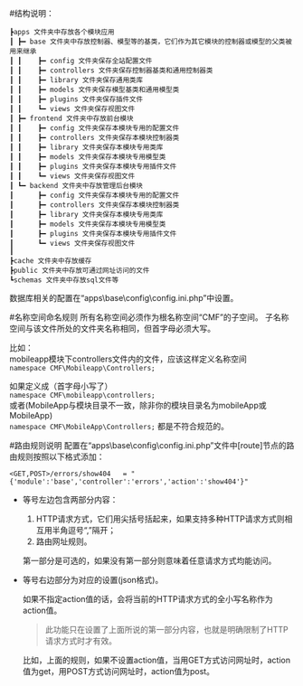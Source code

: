 #结构说明：

	┣apps 文件夹中存放各个模块应用
	┃ ┣━ base 文件夹中存放控制器、模型等的基类，它们作为其它模块的控制器或模型的父类被用来继承
	┃ ┃    ┣━ config 文件夹保存全站配置文件
	┃ ┃    ┣━ controllers 文件夹保存控制器基类和通用控制器类
	┃ ┃    ┣━ library 文件夹保存通用类库
	┃ ┃    ┣━ models 文件夹保存模型基类和通用模型类
	┃ ┃    ┣━ plugins 文件夹保存插件文件
	┃ ┃    ┗━ views 文件夹保存视图文件
	┃ ┣━ frontend 文件夹中存放前台模块
	┃ ┃    ┣━ config 文件夹保存本模块专用的配置文件
	┃ ┃    ┣━ controllers 文件夹保存本模块控制器类
	┃ ┃    ┣━ library 文件夹保存本模块专用类库
	┃ ┃    ┣━ models 文件夹保存本模块专用模型类
	┃ ┃    ┣━ plugins 文件夹保存本模块专用插件文件
	┃ ┃    ┗━ views 文件夹保存视图文件
	┃ ┗━ backend 文件夹中存放管理后台模块
	┃      ┣━ config 文件夹保存本模块专用的配置文件
	┃      ┣━ controllers 文件夹保存本模块控制器类
	┃      ┣━ library 文件夹保存本模块专用类库
	┃      ┣━ models 文件夹保存本模块专用模型类
	┃      ┣━ plugins 文件夹保存本模块专用插件文件
	┃      ┗━ views 文件夹保存视图文件
	┃ 
	┣cache 文件夹中存放缓存
	┣public 文件夹中存放可通过网址访问的文件
	┗schemas 文件夹中存放sql文件等

数据库相关的配置在“apps\base\config\config.ini.php”中设置。

#名称空间命名规则
所有名称空间必须作为根名称空间“CMF”的子空间。
子名称空间与该文件所处的文件夹名称相同，但首字母必须大写。

比如：  
mobileapp模块下controllers文件内的文件，应该这样定义名称空间  
`namespace CMF\Mobileapp\Controllers;`

如果定义成（首字母小写了）  
`namespace CMF\mobileapp\controllers;`  
或者(MobileApp与模块目录不一致，除非你的模块目录名为mobileApp或MobileApp)  
`namespace CMF\MobileApp\Controllers;` 
都是不符合规范的。

#路由规则说明
配置在“apps\base\config\config.ini.php”文件中[route]节点的路由规则按照以下格式添加：

	<GET,POST>/errors/show404	= "{'module':'base','controller':'errors','action':'show404'}"

- 等号左边包含两部分内容：

	1. HTTP请求方式，它们用尖括号括起来，如果支持多种HTTP请求方式则相互用半角逗号“,”隔开；
	2. 路由网址规则。

	第一部分是可选的，如果没有第一部分则意味着任意请求方式均能访问。

- 等号右边部分为对应的设置(json格式)。  

	如果不指定action值的话，会将当前的HTTP请求方式的全小写名称作为action值。

	> 此功能只在设置了上面所说的第一部分内容，也就是明确限制了HTTP请求方式时才有效。  

	比如，上面的规则，如果不设置action值，当用GET方式访问网址时，action值为get，用POST方式访问网址时，action值为post。


